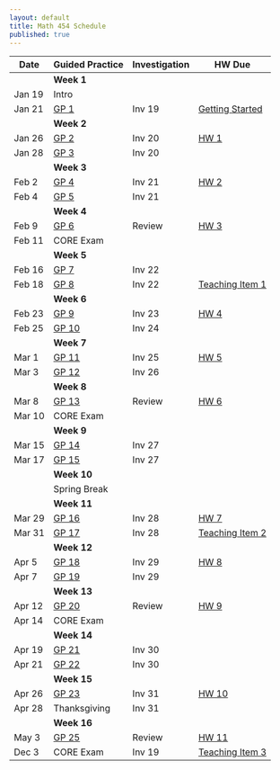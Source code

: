 ```yaml
---
layout: default
title: Math 454 Schedule
published: true
---
```








| Date   	| Guided Practice                  	| Investigation 	| HW Due                                                                                                                                                                      	|
|--------	|----------------------------------	|---------------	|---------------------	|
|        	| **Week 1**                       	|               	|                                                                                                                                                                             	|
| Jan 19 	| Intro                            	|               	|                                                                                                                                                                             	|
| Jan 21 	| [GP 1](/NSC-Math-454/GP1.html)   	| Inv 19        	| [Getting Started](http://www.overleaf.com/docs?snip_uri=https://raw.githubusercontent.com/sergeballif/NSC-Math-454/gh-pages/homework/Math454GettingStarted.tex&splash=none) 	|
|        	| **Week 2**                       	|               	|                                                                                                                                                                             	|
| Jan 26 	| [GP 2](/NSC-Math-454/GP2.html)   	| Inv 20        	| [HW 1](http://www.overleaf.com/docs?snip_uri=https://raw.githubusercontent.com/sergeballif/NSC-Math-454/gh-pages/homework/Math454HW1.tex&splash=none)                       	|
| Jan 28 	| [GP 3](/NSC-Math-454/GP3.html)   	| Inv 20        	|                                                                                                                                                                             	|
|        	| **Week 3**                       	|               	|                                                                                                                                                                             	|
| Feb 2  	| [GP 4](/NSC-Math-454/GP4.html)   	| Inv 21        	| [HW 2](http://www.overleaf.com/docs?snip_uri=https://raw.githubusercontent.com/sergeballif/NSC-Math-454/gh-pages/homework/Math454HW2.tex&splash=none)                       	|
| Feb 4  	| [GP 5](/NSC-Math-454/GP5.html)   	| Inv 21        	|                                                                                                                                                                             	|
|        	| **Week 4**                       	|               	|                                                                                                                                                                             	|
| Feb 9  	| [GP 6](/NSC-Math-454/GP6.html)   	| Review        	| [HW 3](http://www.overleaf.com/docs?snip_uri=https://raw.githubusercontent.com/sergeballif/NSC-Math-454/gh-pages/homework/Math454HW3.tex&splash=none)                       	|
| Feb 11 	| CORE Exam                        	|               	|                                                                                                                                                                             	|
|        	| **Week 5**                       	|               	|                                                                                                                                                                             	|
| Feb 16 	| [GP 7](/NSC-Math-454/GP7.html)   	| Inv 22        	|                                                                                                                                                                             	|
| Feb 18 	| [GP 8](/NSC-Math-454/GP8.html)   	| Inv 22        	| [Teaching Item 1](/NSC-Math-454/TeachingItems.html)                                                                                                                         	|
|        	| **Week 6**                       	|               	|                                                                                                                                                                             	|
| Feb 23 	| [GP 9](/NSC-Math-454/GP9.html)   	| Inv 23        	| [HW 4](http://www.overleaf.com/docs?snip_uri=https://raw.githubusercontent.com/sergeballif/NSC-Math-454/gh-pages/homework/Math454HW4.tex&splash=none)                       	|
| Feb 25 	| [GP 10](/NSC-Math-454/GP10.html) 	| Inv 24        	|                                                                                                                                                                             	|
|        	| **Week 7**                       	|               	|                                                                                                                                                                             	|
| Mar 1  	| [GP 11](/NSC-Math-454/GP11.html) 	| Inv 25        	| [HW 5](http://www.overleaf.com/docs?snip_uri=https://raw.githubusercontent.com/sergeballif/NSC-Math-454/gh-pages/homework/Math454HW5.tex&splash=none)                       	|
| Mar 3  	| [GP 12](/NSC-Math-454/GP12.html) 	| Inv 26        	|                                                                                                                                                                             	|
|        	| **Week 8**                       	|               	|                                                                                                                                                                             	|
| Mar 8  	| [GP 13](/NSC-Math-454/GP13.html) 	| Review        	| [HW 6](http://www.overleaf.com/docs?snip_uri=https://raw.githubusercontent.com/sergeballif/NSC-Math-454/gh-pages/homework/Math454HW6.tex&splash=none)                       	|
| Mar 10 	| CORE Exam                        	|               	|                                                                                                                                                                             	|
|        	| **Week 9**                       	|               	|                                                                                                                                                                             	|
| Mar 15 	| [GP 14](/NSC-Math-454/GP14.html) 	| Inv 27        	|                                                                                                                                                                             	|
| Mar 17 	| [GP 15](/NSC-Math-454/GP15.html) 	| Inv 27        	|                                                                                                                                                                             	|
|        	| **Week 10**                      	|               	|                                                                                                                                                                             	|
|        	| Spring Break                     	|               	|                                                                                                                                                                             	|
|        	| **Week 11**                      	|               	|                                                                                                                                                                             	|
| Mar 29 	| [GP 16](/NSC-Math-454/GP16.html) 	| Inv 28        	| [HW 7](http://www.overleaf.com/docs?snip_uri=https://raw.githubusercontent.com/sergeballif/NSC-Math-454/gh-pages/homework/Math454HW7.tex&splash=none)                       	|
| Mar 31 	| [GP 17](/NSC-Math-454/GP17.html) 	| Inv 28        	| [Teaching Item 2](/NSC-Math-454/homework/Math454TeachingItem2.pdf)                                                                                                          	|
|        	| **Week 12**                      	|               	|                                                                                                                                                                             	|
| Apr 5  	| [GP 18](/NSC-Math-454/GP18.html) 	| Inv 29        	| [HW 8](http://www.overleaf.com/docs?snip_uri=https://raw.githubusercontent.com/sergeballif/NSC-Math-454/gh-pages/homework/Math454HW8.tex&splash=none)                       	|
| Apr 7  	| [GP 19](/NSC-Math-454/GP19.html) 	| Inv 29        	|                                                                                                                                                                             	|
|        	| **Week 13**                      	|               	|                                                                                                                                                                             	|
| Apr 12 	| [GP 20](/NSC-Math-454/GP20.html) 	| Review        	| [HW 9](http://www.overleaf.com/docs?snip_uri=https://raw.githubusercontent.com/sergeballif/NSC-Math-454/gh-pages/homework/Math454HW9.tex&splash=none)                       	|
| Apr 14 	| CORE Exam                        	|               	|                                                                                                                                                                             	|
|        	| **Week 14**                      	|               	|                                                                                                                                                                             	|
| Apr 19 	| [GP 21](/NSC-Math-454/GP21.html) 	| Inv 30        	|                                                                                                                                                                             	|
| Apr 21 	| [GP 22](/NSC-Math-454/GP22.html) 	| Inv 30        	|                                                                                                                                                                             	|
|        	| **Week 15**                      	|               	|                                                                                                                                                                             	|
| Apr 26 	| [GP 23](/NSC-Math-454/GP23.html) 	| Inv 31        	| [HW 10](http://www.overleaf.com/docs?snip_uri=https://raw.githubusercontent.com/sergeballif/NSC-Math-454/gh-pages/homework/Math454HW10.tex&splash=none)                     	|
| Apr 28 	| Thanksgiving                     	| Inv 31        	|                                                                                                                                                                             	|
|        	| **Week 16**                      	|               	|                                                                                                                                                                             	|
| May 3  	| [GP 25](/NSC-Math-454/GP25.html) 	| Review        	| [HW 11](http://www.overleaf.com/docs?snip_uri=https://raw.githubusercontent.com/sergeballif/NSC-Math-454/gh-pages/homework/Math454HW11.tex&splash=none)                     	|
| Dec 3  	| CORE Exam                        	| Inv 19        	| [Teaching Item 3](/NSC-Math-454/homework/Math454TeachingItem3.pdf)                                                                                                          	|

